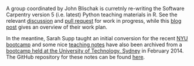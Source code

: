 A group coordinated by John Blischak is curretnly re-writing the Software Carpentry version 5 (i.e. latest) Python teaching materials in R. See the relevant [discussion](http://lists.software-carpentry.org/pipermail/r-discuss_lists.software-carpentry.org/) and [pull request](https://github.com/swcarpentry/bc/pull/396) for work in progress, while this [blog post](http://software-carpentry.org/blog/2014/04/novice-r-discussion-summary.html) gives an overview of their work plan. 

In the meantine, Sarah Supp taught an initial conversion for the recent [NYU bootcamp](http://swcarpentry.github.io/2014-03-17-nyu-R/) and some nice [teaching notes](http://nicercode.github.io/2014-02-18-UTS/lessons/) have also been archived from a [bootcamp held at the University of Technology, Sydney](http://nicercode.github.io/2014-02-18-UTS/) in February 2014. The GitHub repository for these notes can be found [here](https://github.com/nicercode/2014-02-18-UTS). 

